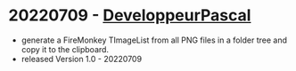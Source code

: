 # 20220709 - [DeveloppeurPascal](https://github.com/DeveloppeurPascal)

* generate a FireMonkey TImageList from all PNG files in a folder tree and copy it to the clipboard.
* released Version 1.0 - 20220709
